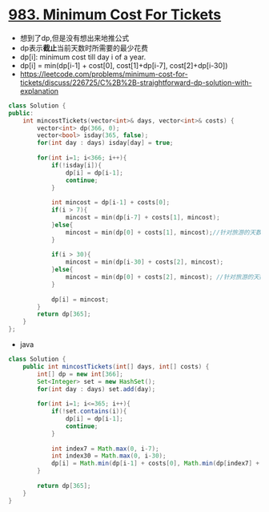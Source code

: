 # [983. Minimum Cost For Tickets](https://leetcode.com/problems/minimum-cost-for-tickets/)
* 想到了dp,但是没有想出来地推公式
* dp表示**截止**当前天数时所需要的最少花费
* dp[i]: minimum cost till day i of a year.
* dp[i] = min(dp[i-1] + cost[0], cost[1]+dp[i-7], cost[2]+dp[i-30])
* https://leetcode.com/problems/minimum-cost-for-tickets/discuss/226725/C%2B%2B-straightforward-dp-solution-with-explanation


```c++
class Solution {
public:
    int mincostTickets(vector<int>& days, vector<int>& costs) {
        vector<int> dp(366, 0);
        vector<bool> isday(365, false);
        for(int day : days) isday[day] = true;
        
        for(int i=1; i<366; i++){
            if(!isday[i]){
                dp[i] = dp[i-1];
                continue;
            }
            
            int mincost = dp[i-1] + costs[0];
            if(i > 7){
                mincost = min(dp[i-7] + costs[1], mincost);
            }else{
                mincost = min(dp[0] + costs[1], mincost);//针对旅游的天数少于7天,而且7天的钱最少的case
            }
            
            if(i > 30){
                mincost = min(dp[i-30] + costs[2], mincost);
            }else{
                mincost = min(dp[0] + costs[2], mincost); //针对旅游的天数少于30天,而且30天的钱最少的case
            }
            
            dp[i] = mincost;
        }
        return dp[365];
    }
};


```

* java 

```java
class Solution {
    public int mincostTickets(int[] days, int[] costs) {
        int[] dp = new int[366];
        Set<Integer> set = new HashSet();
        for(int day : days) set.add(day);
        
        for(int i=1; i<=365; i++){
            if(!set.contains(i)){
                dp[i] = dp[i-1];
                continue;
            }
            
            int index7 = Math.max(0, i-7);
            int index30 = Math.max(0, i-30);
            dp[i] = Math.min(dp[i-1] + costs[0], Math.min(dp[index7] + costs[1], dp[index30] + costs[2]) );
        }
        
        return dp[365];
    }
}

```
